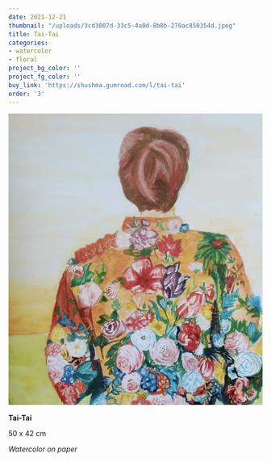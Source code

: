 ```yaml
---
date: 2021-12-21
thumbnail: "/uploads/3cd3007d-33c5-4a0d-8b0b-270ac850354d.jpeg"
title: Tai-Tai
categories:
- watercolor
- floral
project_bg_color: ''
project_fg_color: ''
buy_link: 'https://shushma.gumroad.com/l/tai-tai'
order: '3'
---
```

![](/uploads/3cd3007d-33c5-4a0d-8b0b-270ac850354d.jpeg)

**Tai-Tai**

50 x 42 cm

_Watercolor on paper_
